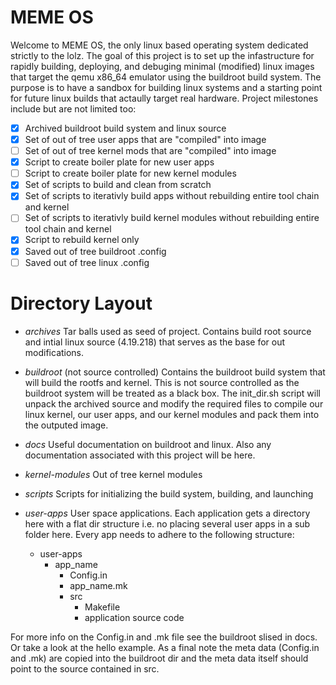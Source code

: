 # MEME OS
Welcome to MEME OS, the only linux based operating system dedicated strictly
to the lolz. The goal of this project is to set up the infastructure for 
rapidly building, deploying, and debuging minimal (modified) linux images that
target the qemu x86_64 emulator using the buildroot build system. The purpose
is to have a sandbox for building linux systems and a starting point for 
future linux builds that actaully target real hardware. Project milestones
include but are not limited too:

- [X] Archived buildroot build system and linux source
- [X] Set of out of tree user apps that are "compiled" into image
- [ ] Set of out of tree kernel mods that are "compiled" into image
- [X] Script to create boiler plate for new user apps
- [ ] Script to create boiler plate for new kernel modules
- [X] Set of scripts to build and clean from scratch
- [X] Set of scripts to iterativly build apps without rebuilding entire tool 
      chain and kernel
- [ ] Set of scripts to iterativly build kernel modules without rebuilding 
      entire tool chain and kernel
- [X] Script to rebuild kernel only
- [X] Saved out of tree buildroot .config
- [ ] Saved out of tree linux .config

# Directory Layout
- *archives*
Tar balls used as seed of project. Contains build root source and intial linux 
source (4.19.218) that serves as the base for out modifications.

- *buildroot* (not source controlled)
Contains the buildroot build system that will build the rootfs and kernel. This
is not source controlled as the buildroot system will be treated as a black box.
The init_dir.sh script will unpack the archived source and modify the required
files to compile our linux kernel, our user apps, and our kernel modules and
pack them into the outputed image. 

- *docs*
Useful documentation on buildroot and linux. Also any documentation associated
with this project will be here.

- *kernel-modules*
Out of tree kernel modules

- *scripts*
Scripts for initializing the build system, building, and launching

- *user-apps*
User space applications. Each application gets a directory here with a flat dir
structure i.e. no placing several user apps in a sub folder here. Every app 
needs to adhere to the following structure:
  - user-apps
    - app_name
      - Config.in
      - app_name.mk
      - src
        - Makefile
        - application source code

For more info on the Config.in and .mk file see the buildroot slised in docs.
Or take a look at the hello example. As a final note the meta data (Config.in 
and .mk) are copied into the buildroot dir and the meta data itself should
point to the source contained in src.

